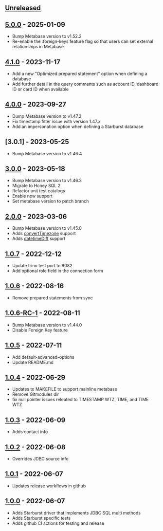 ## [Unreleased]

## [5.0.0] - 2025-01-09

-   Bump Metabase version to v1.52.2
-   Re-enable the :foreign-keys feature flag so that users can set external relationships in Metabase

## [4.1.0] - 2023-11-17

-   Add a new "Optimized prepared statement" option when defining a database
-   Add further detail in the query comments such as account ID, dashboard ID or card ID when available

## [4.0.0] - 2023-09-27

-   Dump Metabase version to v1.47.2
-   Fix timestamp filter issue with version 1.47.x
-   Add an impersonation option when defining a Starburst database

## [3.0.1] - 2023-05-25

-   Bump Metabase version to v1.46.4

## [3.0.0] - 2023-05-18

-   Bump Metabase version to v1.46.3
-   Migrate to Honey SQL 2
-   Refactor unit test catalogs
-   Enable now support
-   Set metabase version to patch branch 

## [2.0.0] - 2023-03-06

-   Bump Metabase version to v1.45.0
-   Adds [convertTimezone](https://www.metabase.com/docs/latest/questions/query-builder/expressions/converttimezone) support
-   Adds [datetimeDiff](https://www.metabase.com/docs/latest/questions/query-builder/expressions/datetimediff) support

## [1.0.7] - 2022-12-12

-   Update trino test port to 8082
-   Add optional role field in the connection form

## [1.0.6] - 2022-08-16

-   Remove prepared statements from sync

## [1.0.6-RC-1] - 2022-08-11

-   Bump Metabase version to v1.44.0
-   Disable Foreign Key feature

## [1.0.5] - 2022-07-11

-   Add default-advanced-options
-   Update README.md

## [1.0.4] - 2022-06-29

-   Updates to MAKEFILE to support mainline metabase
-   Remove Gitmodules dir
-   fix null pointer issues releated to TIMESTAMP WTZ, TIME, and TIME WTZ

## [1.0.3] - 2022-06-09

-   Adds contact info

## [1.0.2] - 2022-06-08

-   Overrides JDBC source info

## [1.0.1] - 2022-06-07

-   Updates release workflows in github

## [1.0.0] - 2022-06-07

-   Adds Starburst driver that implements JDBC SQL multi methods
-   Adds Starburst specific tests
-   Adds github CI actions for testing and release

[Unreleased]: https://github.com/starburstdata/metabase-driver/compare/5.0.0...HEAD

[5.0.0]: https://github.com/starburstdata/metabase-driver/compare/4.1.0...5.0.0

[4.1.0]: https://github.com/starburstdata/metabase-driver/compare/4.0.0...4.1.0

[4.0.0]: https://github.com/starburstdata/metabase-driver/compare/3.0.0...4.0.0

[3.0.0]: https://github.com/starburstdata/metabase-driver/compare/2.0.0...3.0.0

[2.0.0]: https://github.com/starburstdata/metabase-driver/compare/1.0.7...2.0.0

[1.0.7]: https://github.com/starburstdata/metabase-driver/compare/1.0.6...1.0.7

[1.0.6]: https://github.com/starburstdata/metabase-driver/compare/1.0.6-RC-1...1.0.6

[1.0.6-RC-1]: https://github.com/starburstdata/metabase-driver/compare/1.0.5...1.0.6-RC-1

[1.0.5]: https://github.com/starburstdata/metabase-driver/compare/1.0.4...1.0.5

[1.0.4]: https://github.com/starburstdata/metabase-driver/compare/1.0.3...1.0.4

[1.0.3]: https://github.com/starburstdata/metabase-driver/compare/1.0.2...1.0.3

[1.0.2]: https://github.com/starburstdata/metabase-driver/compare/1.0.1...1.0.2

[1.0.1]: https://github.com/starburstdata/metabase-driver/compare/1.0.0...1.0.1

[1.0.0]: https://github.com/starburstdata/metabase-driver/compare/bf93d37ea60c119bc62f627cd6c8ca6aff4948ab...1.0.0
